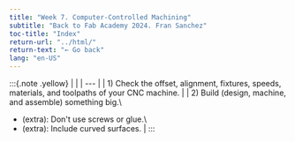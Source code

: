 ```yaml
---
title: "Week 7. Computer-Controlled Machining"
subtitle: "Back to Fab Academy 2024. Fran Sanchez"
toc-title: "Index"
return-url: "../html/"
return-text: "← Go back"
lang: "en-US"
---
```

:::{.note .yellow}
|     |
| --- |
| 1) Check the offset, alignment, fixtures, speeds, materials, and toolpaths of your CNC machine. |
| 2) Build (design, machine, and assemble) something big.\
   - (extra): Don't use screws or glue.\
   - (extra): Include curved surfaces. |
:::



